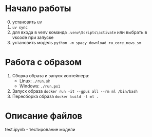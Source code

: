 # Начало работы
0) установить uv
1) `uv sync`
2) для входа в venv команда `.venv\Scripts\activate` или выбрать в vscode при запуске
3) установить модель `python -m spacy download ru_core_news_sm`

# Работа с образом
1) Сборка образа и запуск контейнера:
    - Linux: `./run.sh`
    - Windows: `./run.ps1`
2) Запуск образа `docker run -it --gpus all --rm ml /bin/bash`
3) Пересборка образа `docker build -t ml .`

# Описание файлов
test.ipynb - тестирование модели
